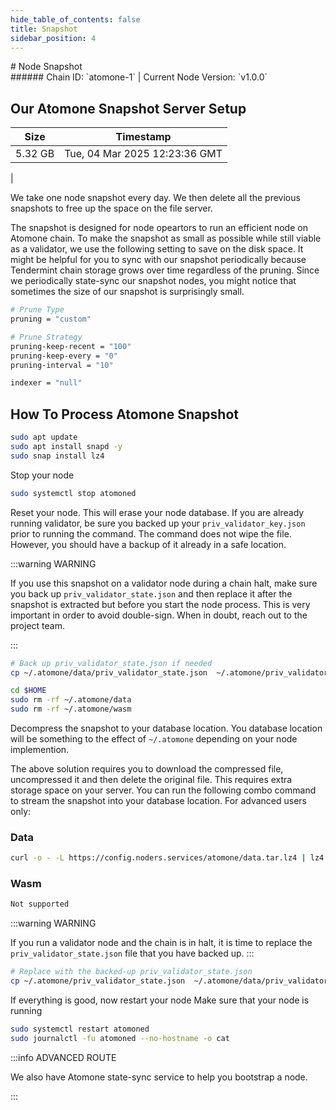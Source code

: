 ```yaml
---
hide_table_of_contents: false
title: Snapshot
sidebar_position: 4
---
```


<div class="h1-with-icon icon-atomone">
# Node Snapshot
</div>
###### Chain ID: `atomone-1` | Current Node Version: `v1.0.0`

## Our Atomone Snapshot Server Setup

| Size   | Timestamp   |
|--------|-------------|
| 5.32 GB | Tue, 04 Mar 2025 12:23:36 GMT |


We take one node snapshot every day. We then delete all the previous snapshots to free up the space on the file server.

The snapshot is designed for node opeartors to run an efficient node on Atomone chain. To make the snapshot as small as possible while still viable as a validator, we use the following setting to save on the disk space. It might be helpful for you to sync with our snapshot periodically because Tendermint chain storage grows over time regardless of the pruning. Since we periodically state-sync our snapshot nodes, you might notice that sometimes the size of our snapshot is surprisingly small.

```bash title="app.toml"
# Prune Type
pruning = "custom"

# Prune Strategy
pruning-keep-recent = "100"
pruning-keep-every = "0"
pruning-interval = "10"
```

```bash title="config.toml"
indexer = "null"
```

## How To Process Atomone Snapshot
```bash
sudo apt update
sudo apt install snapd -y
sudo snap install lz4
```

Stop your node
```bash
sudo systemctl stop atomoned
```
Reset your node. This will erase your node database. If you are already running validator, be sure you backed up your `priv_validator_key.json` prior to running the command. The command does not wipe the file. However, you should have a backup of it already in a safe location.

:::warning WARNING

If you use this snapshot on a validator node during a chain halt, make sure you back up `priv_validator_state.json` and then replace it after the snapshot is extracted but before you start the node process. This is very important in order to avoid double-sign. When in doubt, reach out to the project team.

:::

```bash
# Back up priv_validator_state.json if needed
cp ~/.atomone/data/priv_validator_state.json  ~/.atomone/priv_validator_state.json

cd $HOME
sudo rm -rf ~/.atomone/data
sudo rm -rf ~/.atomone/wasm
```

Decompress the snapshot to your database location. You database location will be something to the effect of `~/.atomone` depending on your node implemention.

The above solution requires you to download the compressed file, uncompressed it and then delete the original file. This requires extra storage space on your server. You can run the following combo command to stream the snapshot into your database location. For advanced users only:
### Data
```bash
curl -o - -L https://config.noders.services/atomone/data.tar.lz4 | lz4 -d | tar -x -C ~/.atomone
```
### Wasm
```bash
Not supported
```

:::warning WARNING

If you run a validator node and the chain is in halt, it is time to replace the `priv_validator_state.json` file that you have backed up.
:::

```bash
# Replace with the backed-up priv_validator_state.json
cp ~/.atomone/priv_validator_state.json  ~/.atomone/data/priv_validator_state.json
```

If everything is good, now restart your node
Make sure that your node is running

```bash
sudo systemctl restart atomoned
sudo journalctl -fu atomoned --no-hostname -o cat
```

:::info ADVANCED ROUTE

We also have Atomone state-sync service to help you bootstrap a node.

:::
